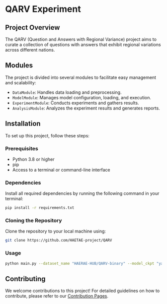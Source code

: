 # QARV Experiment

## Project Overview
The QARV (Question and Answers with Regional Variance) project aims to curate a collection of questions with answers that exhibit regional variations across different nations.

## Modules
The project is divided into several modules to facilitate easy management and scalability:
- `DataModule`: Handles data loading and preprocessing.
- `ModelModule`: Manages model configuration, loading, and execution.
- `ExperimentModule`: Conducts experiments and gathers results.
- `AnalysisModule`: Analyzes the experiment results and generates reports.

## Installation
To set up this project, follow these steps:

### Prerequisites
- Python 3.8 or higher
- pip
- Access to a terminal or command-line interface

### Dependencies
Install all required dependencies by running the following command in your terminal:

```bash
pip install -r requirements.txt
```

### Cloning the Repository
Clone the repository to your local machine using:

```bash
git clone https://github.com/HAETAE-project/QARV
```

### Usage 

```bash
python main.py --dataset_name "HAERAE-HUB/QARV-binary" --model_ckpt "yanolja/EEVE-Korean-Instruct-10.8B-v1.0" --num_gpus "auto"

```

## Contributing

We welcome contributions to this project! For detailed guidelines on how to contribute, please refer to our [Contribution Pages](https://github.com/guijinSON/QARV/tree/main).

